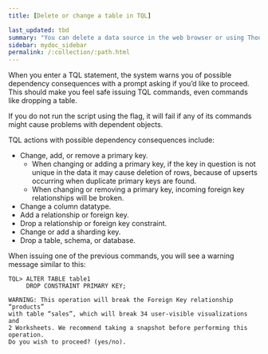 ```yaml
---
title: [Delete or change a table in TQL]

last_updated: tbd
summary: "You can delete a data source in the web browser or using ThoughtSpot SQL Command Line (TQL)."
sidebar: mydoc_sidebar
permalink: /:collection/:path.html
---
```

When you enter a TQL statement, the system warns you of possible dependency
consequences with a prompt asking if you’d like to proceed. This should make you
feel safe issuing TQL commands, even commands like dropping a table.

[//]: # (If TQL is run using the flag `--allow_unsafe`, your statements will always execute without this warning. Note that when running TQL from a script, you will need to decide what behavior you want if the script contains changes that affect dependent objects. If you want the script to run even if objects with dependencies are affected, run it using this flag, for example:)
[//]: # (``` cat safest_script_ever.sql | tql --allow_unsafe ```)

If you do not run the script using the flag, it will fail if any of its commands
might cause problems with dependent objects.

TQL actions with possible dependency consequences include:

-   Change, add, or remove a primary key.
    -   When changing or adding a primary key, if the key in question is not unique in the data it may cause deletion of rows, because of upserts occurring when duplicate primary keys are found.
    -   When changing or removing a primary key, incoming foreign key relationships will be broken.
-   Change a column datatype.
-   Add a relationship or foreign key.
-   Drop a relationship or foreign key constraint.
-   Change or add a sharding key.
-   Drop a table, schema, or database.

When issuing one of the previous commands, you will see a warning message similar to this:

```
TQL> ALTER TABLE table1
     DROP CONSTRAINT PRIMARY KEY;

WARNING: This operation will break the Foreign Key relationship “products”
with table “sales”, which will break 34 user-visible visualizations and
2 Worksheets. We recommend taking a snapshot before performing this operation.
Do you wish to proceed? (yes/no).
```
